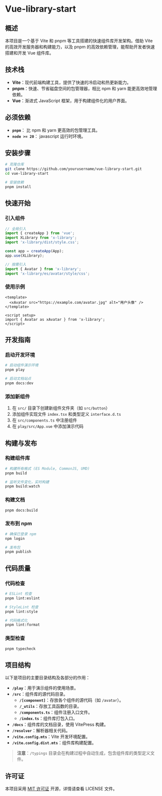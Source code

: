 # Vue-library-start

## 概述

本项目是一个基于 Vite 和 pnpm 等工具搭建的快速组件库开发架构。借助 Vite 的高效开发服务器和构建能力，以及 pnpm 的高效依赖管理，能帮助开发者快速搭建和开发 Vue 组件库。

## 技术栈

- **Vite**：现代前端构建工具，提供了快速的冷启动和热更新能力。
- **pnpm**：快速、节省磁盘空间的包管理器，相比 npm 和 yarn 能更高效地管理依赖。
- **Vue**：渐进式 JavaScript 框架，用于构建组件化的用户界面。

## 必须依赖

- **`pnpm`**： 比 npm 和 yarn 更高效的包管理工具。
- **`node >= 20`**： javascript 运行时环境。

## 安装步骤

```bash
# 克隆仓库
git clone https://github.com/yourusername/vue-library-start.git
cd vue-library-start

# 安装依赖
pnpm install
```

## 快速开始

### 引入组件

```javascript
// 全局引入
import { createApp } from 'vue';
import XLibrary from 'x-library';
import 'x-library/dist/style.css';

const app = createApp(App);
app.use(XLibrary);

// 按需引入
import { Avatar } from 'x-library';
import 'x-library/es/avatar/style/css';
```

### 使用示例

```vue
<template>
  <xAvatar src="https://example.com/avatar.jpg" alt="用户头像" />
</template>

<script setup>
import { Avatar as xAvatar } from 'x-library';
</script>
```

## 开发指南

### 启动开发环境

```bash
# 启动组件演示环境
pnpm play

# 启动文档站点
pnpm docs:dev
```

### 添加新组件

1. 在 `src/` 目录下创建新组件文件夹（如 `src/button`）
2. 添加组件实现文件 `index.tsx` 和类型定义 `interface.d.ts`
3. 在 `src/components.ts` 中注册组件
4. 在 `play/src/App.vue` 中添加演示代码

## 构建与发布

### 构建组件库

```bash
# 构建所有格式 (ES Module, CommonJS, UMD)
pnpm build

# 监听文件变化，实时构建
pnpm build:watch
```

### 构建文档

```bash
pnpm docs:build
```

### 发布到 npm

```bash
# 确保已登录 npm
npm login

# 发布包
pnpm publish
```

## 代码质量

### 代码检查

```bash
# ESLint 检查
pnpm lint:eslint

# StyleLint 检查
pnpm lint:style

# 代码格式化
pnpm lint:format
```

### 类型检查

```bash
pnpm typecheck
```

## 项目结构

以下是项目的主要目录结构及各部分的作用：

- **`/play`**：用于演示组件的使用场景。
- **`/src`**：组件库的源代码目录。
  - **`/[component]`**：存放各个组件的源代码（如 `/avatar`）。
  - **`/_utils`**：存放工具函数的目录。
  - **`/components.ts`**：组件注册入口文件。
  - **`/index.ts`**：组件库打包入口。
- **`/docs`**：组件库的文档目录，使用 VitePress 构建。
- **`/resolver`**：解析器相关代码。
- **`/vite.config.mts`**：Vite 开发环境配置。
- **`/vite.config.dist.mts`**：组件库构建配置。

> **注意**：`/typings` 目录会在构建过程中自动生成，包含组件库的类型定义文件。

## 许可证

本项目采用 [MIT 许可证](LICENSE) 开源，详情请查看 LICENSE 文件。

